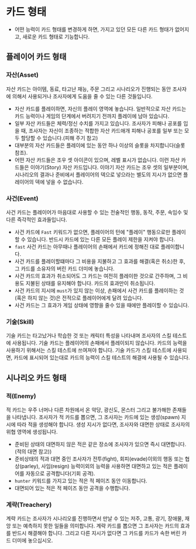 # 카드 형태
* 어떤 능력이 카드 형태를 변경하게 하면, 가지고 있던 모든 다른 카드 형태가 없어지고, 새로운 카드 형태로 기능합니다.

## 플레이어 카드 형태

### 자산(Asset)
자산 카드는 아이템, 동료, 타고난 재능, 주문 그리고 시나리오가 진행되는 동안 조사자에 의해서 사용되거나 조사자에게 도움을 줄 수 있는 다른 것들입니다.
* 자산 카드를 플레이하면, 자신의 플레이 영역에 놓습니다. 일반적으로 자산 카드는 카드 능력이나 게임의 단계에서 버려지기 전까지 플레이에 남아 있습니다.
* 일부 자산 카드들은 체력/정신 수치를 가지고 있습니다. 조사자가 피해나 공포를 입을 때, 조사자는 자신이 조종하는 적합한 자산 카드애개 피해나 공포를 일부 또는 모두 할당할 수 있습니다.(피해 주기 참고)
* 대부분의 자산 카드들은 플레이에 있는 동안 하나 이상의 슬롯을 차지합니다(슬롯 참조).
* 어떤 자산 카드들은 조우 셋 아이콘이 있으며, 레벨 표시가 없습니다. 이런 자산 카드들은 이야기(Story) 자산 카드입니다. 이야기 자산 카드는 조우 셋의 일부분이며, 시나리오의 결과나 준비에서 플레이어의 덱으로 넣으라는 별도의 지시가 없으면 플레이어의 덱에 넣을 수 없습니다.

### 사건(Event)
사건 카드는 플레이어가 마음대로 사용할 수 있는 전술적인 행동, 동작, 주문, 속임수 및 다른 즉각적인 효과들입니다.
* 사건 카드에 `Fast` 키워드가 없으면, 플레이어의 턴에 "플레이" 행동으로만 플레이할 수 있습니다. 반드시 카드에 있는 다른 모든 플레이 제한을 지켜야 합니다.
* `fast` 사건 카드는 아무때나 플레이어의 손패에서 카드에 정해진 대로 플레이합니다.
* 사건 카드를 플레이할떄마다 그 비용을 지불하고 그 효과를 해결(혹은 취소)한 후, 그 카드를 소유자의 버린 카드 더미에 놓습니다.
* 사건 카드의 효과가 취소되어도 그 카드는 여전히 플레이한 것으로 간주하며, 그 비용도 지불된 상태를 유지해야 합니다. 카드의 효과만이 취소됩니다.
* 사건 카드의 지시에 `must`가 있지 않는 이상, 손패에서 사건 카드를 플레이하는 것(혹은 하지 않는 것)은 전적으로 플레이어에게 달려 있습니다.
* 사건 카드는 그 효과가 게임 상태에 영향을 줄수 있을 때에만 플레이할 수 있습니다.

### 기술(Skill)
기술 카드는 타고났거나 학습한 것 또는 캐릭터 특성을 나타내며 조사자의 스킬 테스트에 사용됩니다.
기술 카드는 플레이어의 손패에서 플레이되지 않습니다. 카드의 능력을 사용하기 위해서는 스킬 테스트에 쓰여져야 합니다.
기술 카드가 스킬 테스트에 사용되면, 카드에 표시되어 있는대로 카드의 능력이 스킬 테스트의 해결에 사용될 수 있습니다.

## 시나리오 카드 형태

### 적(Enemy)
적 카드는 우주 너머나 다른 차원에서 온 악당, 광신도, 몬스터 그리고 불가해한 존재들을 나타냅니다.
조사자가 적 카드를 뽑으면, 그 조사자는 카드에 있는 생성(spawn) 지시에 따라 적을 생성해야 합니다. 생성 지시가 없다면, 조사자와 대면한 상태로 조사자의 위협 영역에 생성됩니다.
* 준비된 상태의 대면하지 않은 적은 같은 장소에 조사자가 있으면 즉시 대면합니다.(적의 대면 참고))
* 준비상태의 적과 대면 중인 조사자가 전투(fight), 회피(evade)이외의 행동 또는 협상(parley), 사임(resign) 능력이외의 능력을 사용하면 대면하고 있는 적은 플레이어를 자동으로 공격합니다(기회 공격).
* `hunter` 키워드를 가지고 있는 적은 적 페이즈 동안 이동합니다.
* 대면되어 있는 적은 적 페이즈 동안 공격을 수행합니다.

### 계략(Treachery)
계략 카드는 조사자가 시나리오를 진행하면서 만날 수 있는 저주, 고통, 광기, 장애물, 재앙 또는 예측하지 못한 일들을 의미합니다.
계략 카드를 뽑으면 그 조사자는 카드의 효과를 반드시 해결해야 합니다. 그리고 다른 지시가 없다면 그 카드를 카드가 속한 버린 카드 더미에 놓으십시오.
